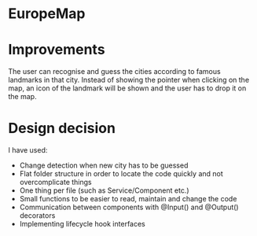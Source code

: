 # EuropeMap

# Improvements

The user can recognise and guess the cities according to famous landmarks in that city. Instead of showing the pointer when clicking on the map, an icon of the landmark will be shown and the user has to drop it on the map.

# Design decision

I have used:
 - Change detection when new city has to be guessed
 - Flat folder structure in order to locate the code quickly and not overcomplicate things
 - One thing per file (such as Service/Component etc.)
 - Small functions to be easier to read, maintain and change the code
 - Communication between components with @Input() and @Output() decorators
 - Implementing lifecycle hook interfaces
